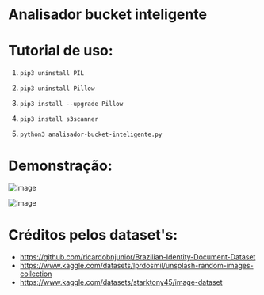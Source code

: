 # Analisador bucket inteligente

# Tutorial de uso:

1) `pip3 uninstall PIL`

2) `pip3 uninstall Pillow`

3) `pip3 install --upgrade Pillow`

4) `pip3 install s3scanner`

5) `python3 analisador-bucket-inteligente.py`

# Demonstração:

![image](https://user-images.githubusercontent.com/48680041/235518181-678ddfb2-8573-40c7-8532-1d127c7d4a41.png)

![image](https://user-images.githubusercontent.com/48680041/235518070-ddb2daff-d2d4-4e2e-b7af-a303b7fe0e22.png)

# Créditos pelos dataset's:

* https://github.com/ricardobnjunior/Brazilian-Identity-Document-Dataset
* https://www.kaggle.com/datasets/lprdosmil/unsplash-random-images-collection
* https://www.kaggle.com/datasets/starktony45/image-dataset

